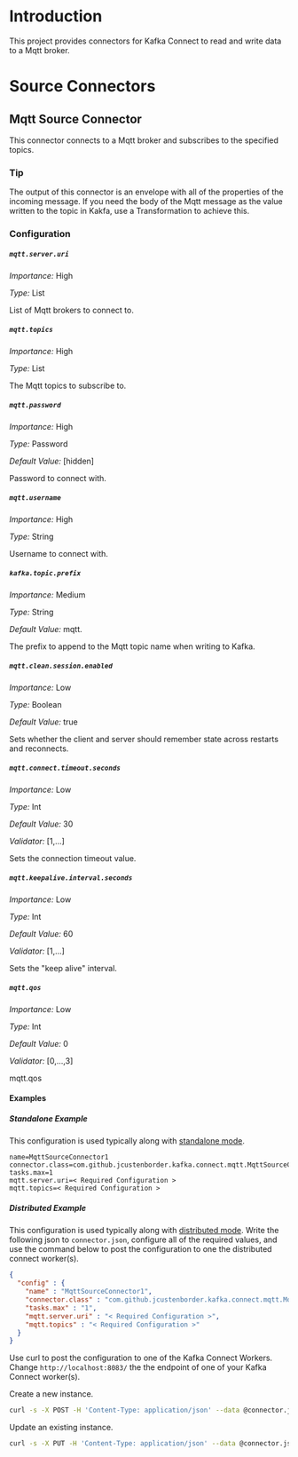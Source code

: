 # Introduction

This project provides connectors for Kafka Connect to read and write data to a Mqtt broker.

# Source Connectors


## Mqtt Source Connector

This connector connects to a Mqtt broker and subscribes to the specified topics.

### Tip

The output of this connector is an envelope with all of the properties of the incoming message. If you need the body of the Mqtt message as the value written to the topic in Kakfa, use a Transformation to achieve this.

### Configuration

##### `mqtt.server.uri`
*Importance:* High

*Type:* List


List of Mqtt brokers to connect to.
##### `mqtt.topics`
*Importance:* High

*Type:* List


The Mqtt topics to subscribe to.
##### `mqtt.password`
*Importance:* High

*Type:* Password

*Default Value:* [hidden]


Password to connect with.
##### `mqtt.username`
*Importance:* High

*Type:* String


Username to connect with.
##### `kafka.topic.prefix`
*Importance:* Medium

*Type:* String

*Default Value:* mqtt.


The prefix to append to the Mqtt topic name when writing to Kafka.
##### `mqtt.clean.session.enabled`
*Importance:* Low

*Type:* Boolean

*Default Value:* true


Sets whether the client and server should remember state across restarts and reconnects.
##### `mqtt.connect.timeout.seconds`
*Importance:* Low

*Type:* Int

*Default Value:* 30

*Validator:* [1,...]


Sets the connection timeout value.
##### `mqtt.keepalive.interval.seconds`
*Importance:* Low

*Type:* Int

*Default Value:* 60

*Validator:* [1,...]


Sets the "keep alive" interval.
##### `mqtt.qos`
*Importance:* Low

*Type:* Int

*Default Value:* 0

*Validator:* [0,...,3]


mqtt.qos

#### Examples

##### Standalone Example

This configuration is used typically along with [standalone mode](http://docs.confluent.io/current/connect/concepts.html#standalone-workers).

```properties
name=MqttSourceConnector1
connector.class=com.github.jcustenborder.kafka.connect.mqtt.MqttSourceConnector
tasks.max=1
mqtt.server.uri=< Required Configuration >
mqtt.topics=< Required Configuration >
```

##### Distributed Example

This configuration is used typically along with [distributed mode](http://docs.confluent.io/current/connect/concepts.html#distributed-workers).
Write the following json to `connector.json`, configure all of the required values, and use the command below to
post the configuration to one the distributed connect worker(s).

```json
{
  "config" : {
    "name" : "MqttSourceConnector1",
    "connector.class" : "com.github.jcustenborder.kafka.connect.mqtt.MqttSourceConnector",
    "tasks.max" : "1",
    "mqtt.server.uri" : "< Required Configuration >",
    "mqtt.topics" : "< Required Configuration >"
  }
}
```

Use curl to post the configuration to one of the Kafka Connect Workers. Change `http://localhost:8083/` the the endpoint of
one of your Kafka Connect worker(s).

Create a new instance.
```bash
curl -s -X POST -H 'Content-Type: application/json' --data @connector.json http://localhost:8083/connectors
```

Update an existing instance.
```bash
curl -s -X PUT -H 'Content-Type: application/json' --data @connector.json http://localhost:8083/connectors/TestSinkConnector1/config
```




